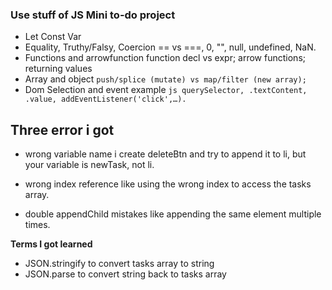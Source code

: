 ### Use stuff of JS Mini to-do project

- Let Const Var
- Equality, Truthy/Falsy, Coercion == vs ===, 0, "", null, undefined, NaN.
- Functions and arrowfunction function decl vs expr; arrow functions; returning values
- Array and object `push/splice (mutate) vs map/filter (new array);`
- Dom Selection and event example `js querySelector, .textContent, .value, addEventListener('click',…).`

## Three error i got

- wrong variable name i create deleteBtn and try to append it to li, but your variable is newTask, not li.

- wrong index reference like using the wrong index to access the tasks array.

- double appendChild mistakes like appending the same element multiple times.

**Terms I got learned**

- JSON.stringify to convert tasks array to string
- JSON.parse to convert string back to tasks array
